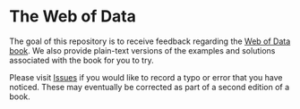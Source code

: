 # The Web of Data

The goal of this repository is to receive feedback regarding the <a href="http://webofdatabook.org/">Web of Data book</a>. We also provide plain-text versions of the examples and solutions associated with the book for you to try.

Please visit <a href="https://github.com/aidhog/webofdatabook/issues">Issues</a> if you would like to record a typo or error that you have noticed. These may eventually be corrected as part of a second edition of a book.
